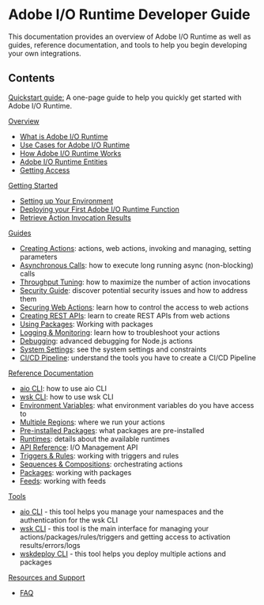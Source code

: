 <Hero slots="heading, title"/>

# Adobe I/O Runtime Developer Guide

This documentation provides an overview of Adobe I/O Runtime as well as guides, reference documentation, and tools to help you begin developing your own integrations. 

## Contents

[Quickstart guide:](guides/index.md) A one-page guide to help you quickly get started with Adobe I/O Runtime.

[Overview](guides/overview/index.md)

* [What is Adobe I/O Runtime](guides/overview/what_is_runtime.md)
* [Use Cases for Adobe I/O Runtime](guides/overview/usecases.md)
* [How Adobe I/O Runtime Works](guides/overview/howitworks.md)
* [Adobe I/O Runtime Entities](guides/overview/entities.md)
* [Getting Access](guides/overview/getting_access.md)

[Getting Started](guides/getting-started/index.md)

* [Setting up Your Environment](guides/getting-started/setup.md)
* [Deploying your First Adobe I/O Runtime Function](guides/getting-started/deploy.md)
* [Retrieve Action Invocation Results](guides/getting-started/activations.md)

[Guides](guides/using-runtime/index.md)

* [Creating Actions](guides/using-runtime/creating_actions.md): actions, web actions, invoking and managing, setting parameters
* [Asynchronous Calls](guides/using-runtime/asynchronous_calls.md): how to execute long running async (non-blocking) calls
* [Throughput Tuning](guides/using-runtime/throughput_tuning.md): how to maximize the number of action invocations
* [Security Guide](guides/using-runtime/security_general.md): discover potential security issues and how to address them
* [Securing Web Actions](guides/using-runtime/securing_web_actions.md): learn how to control the access to web actions
* [Creating REST APIs](guides/using-runtime/creating_rest_apis.md): learn to create REST APIs from web actions
* [Using Packages](guides/using-runtime/using_packages.md): Working with packages
* [Logging & Monitoring](guides/using-runtime/logging_monitoring.md): learn how to troubleshoot your actions
* [Debugging](guides/using-runtime/debugging.md): advanced debugging for Node.js actions
* [System Settings](guides/using-runtime/system_settings.md): see the system settings and constraints 
* [CI/CD Pipeline](guides/using-runtime/ci-cd_pipeline.md): understand the tools you have to create a CI/CD Pipeline

[Reference Documentation](guides/reference/index.md)

* [aio CLI](guides/reference/cli_use.md): how to use aio CLI
* [wsk CLI](guides/reference/wsk_use.md): how to use wsk CLI
* [Environment Variables](guides/reference/environment_variables.md): what environment variables do you have access to
* [Multiple Regions](guides/reference/multiple_regions.md): where we run your actions
* [Pre-installed Packages](guides/reference/prepackages.md): what packages are pre-installed 
* [Runtimes](guides/reference/runtimes.md): details about the available runtimes
* [API Reference](guides/reference/api_ref.md): I/O Management API
* [Triggers & Rules](guides/reference/triggersrules.md): working with triggers and rules
* [Sequences & Compositions](guides/reference/sequences_compositions.md): orchestrating actions
* [Packages](guides/reference/packages.md): working with packages
* [Feeds](guides/reference/feeds.md): working with feeds

[Tools](guides/tools/index.md)

* [aio CLI](guides/tools/cli_install.md) - this tool helps you manage your namespaces and the authentication for the wsk CLI
* [wsk CLI](guides/tools/wsk_install.md) - this tool is the main interface for managing your actions/packages/rules/triggers and getting access to activation results/errors/logs
* [wskdeploy CLI](guides/tools/wskdeploy_install.md) - this tool helps you deploy multiple actions and packages

[Resources and Support](support/index.md)

* [FAQ](support/faq.md)
